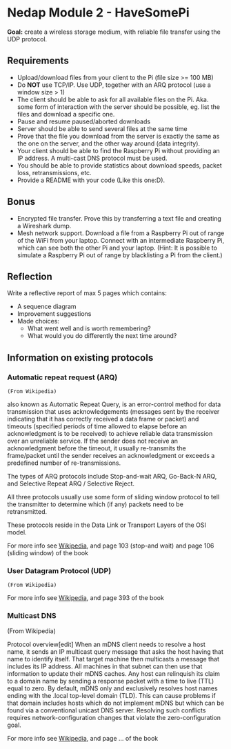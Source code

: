 # Nedap Module 2 - HaveSomePi

**Goal:** create a wireless storage medium,
with reliable file transfer using the UDP protocol.

## Requirements
- Upload/download files from your client to the Pi (file size >= 100 MB)
- Do **NOT** use TCP/IP. Use UDP, together with an ARQ protocol (use a window size > 1)
- The client should be able to ask for all available files on the Pi. Aka. some form of interaction
with the server should be possible, eg. list the files and download a specific one.
- Pause and resume paused/aborted downloads
- Server should be able to send several files at the same time
- Prove that the file you download from the server is exactly the same as the one on the server, and
the other way around (data integrity).
- Your client should be able to find the Raspberry Pi without providing an IP address. A multi-cast DNS protocol must be used.
- You should be able to provide statistics about download speeds, packet loss, retransmissions, etc.
- Provide a README with your code (Like this one:D).


## Bonus
- Encrypted file transfer. Prove this by transferring a text file and creating a Wireshark dump.
- Mesh network support. Download a file from a Raspberry Pi out of range of the WiFi from your laptop.
Connect with an intermediate Raspberry Pi, which can see both the other Pi and your laptop.
(Hint: It is possible to simulate a Raspberry Pi out of range by blacklisting a Pi from the client.)

## Reflection
Write a reflective report of max 5 pages which contains:
- A sequence diagram
- Improvement suggestions
- Made choices:
  * What went well and is worth remembering?
  * What would you do differently the next time around?

## Information on existing protocols
### Automatic repeat request (ARQ)
`(From Wikipedia)`

also known as Automatic Repeat Query, is an error-control method for data transmission that uses
acknowledgements (messages sent by the receiver indicating that it has correctly received a data
frame or packet) and timeouts (specified periods of time allowed to elapse before an acknowledgment
is to be received) to achieve reliable data transmission over an unreliable service. If the sender
does not receive an acknowledgment before the timeout, it usually re-transmits the frame/packet
until the sender receives an acknowledgment or exceeds a predefined number of re-transmissions.

The types of ARQ protocols include Stop-and-wait ARQ, Go-Back-N ARQ, and
Selective Repeat ARQ / Selective Reject.

All three protocols usually use some form of sliding window protocol to tell the transmitter to
determine which (if any) packets need to be retransmitted.

These protocols reside in the Data Link or Transport Layers of the OSI model.

For more info see [Wikipedia](https://en.wikipedia.org/wiki/Automatic_repeat_request), and page 103 (stop-and wait) and page 106 (sliding window) of the book

### User Datagram Protocol (UDP)
`(From Wikipedia)`

For more info see [Wikipedia](https://en.wikipedia.org/wiki/User_Datagram_Protocol), and page 393 of the book

### Multicast DNS
(From Wikipedia)

Protocol overview[edit]
When an mDNS client needs to resolve a host name, it sends an IP multicast query message that asks the host having that
name to identify itself. That target machine then multicasts a message that includes its IP address. All machines in
that subnet can then use that information to update their mDNS caches.
Any host can relinquish its claim to a domain name by sending a response packet with a time to live (TTL) equal to zero.
By default, mDNS only and exclusively resolves host names ending with the .local top-level domain (TLD). This can cause
problems if that domain includes hosts which do not implement mDNS but which can be found via a conventional unicast
DNS server. Resolving such conflicts requires network-configuration changes that violate the zero-configuration goal.

For more info see [Wikipedia](https://en.wikipedia.org/wiki/Multicast_DNS), and page ... of the book